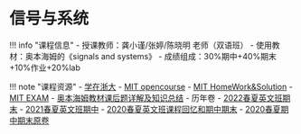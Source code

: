 # 信号与系统
!!! info "课程信息"
    - 授课教师：龚小谨/张婷/陈晓明 老师（双语班）
    - 使用教材：奥本海姆的《signals and systems》
    - 成绩组成：30%期中+40%期末+10%作业+20%lab

!!! note "课程资源"
    - [学在浙大](https://courses.zju.edu.cn/course/69825/content#/)
    - [MIT opencourse](https://ocw.mit.edu/courses/6-003-signals-and-systems-fall-2011/)
    - [MIT HomeWork&Solution](https://ocw.mit.edu/courses/6-003-signals-and-systems-fall-2011/pages/assignments/)
    - [MIT EXAM](https://ocw.mit.edu/courses/6-003-signals-and-systems-fall-2011/pages/exams/)
    - [奥本海姆教材课后题详解及知识总结](https://mp.weixin.qq.com/s/_aX09puJKBCUTYY5CW6D-w)
    - 历年卷
        - [2022春夏英文班期末](https://www.cc98.org/topic/5347705)
        - [2021春夏英文班期中](https://www.cc98.org/topic/5125092)
        - [2020春夏英文班课程回忆和期中期末](https://www.cc98.org/topic/4935927)
        - [2020春夏期中期末原卷](https://www.cc98.org/topic/4940929)

